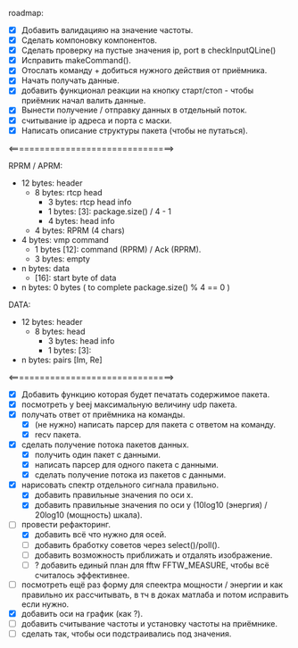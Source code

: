 roadmap:
- [x] Добавить валидацияю на значение частоты.
- [x] Сделать компоновку компонентов.
- [x] Сделать проверку на пустые значения ip, port в checkInputQLine()
- [x] Исправить makeCommand().
- [x] Отослать команду + добиться нужного действия от приёмника.
- [x] Начать получать данные.
- [x] добавить функционал реакции на кнопку старт/стоп - чтобы приёмник начал валить данные.
- [x] Вынести получение / отправку данных в отдельный поток.
- [x] считывание ip адреса и порта с маски.
- [x] Написать описание структуры пакета (чтобы не путаться).

<================================>

RPRM / APRM:

- 12 bytes: header
	- 8 bytes: rtcp head
		- 3 bytes: rtcp head info
		- 1 bytes: [3]: package.size() / 4 - 1 
		- 4 bytes: head info
	- 4 bytes: RPRM (4 chars)
- 4 bytes: vmp command
	- 1 bytes [12]: command (RPRM) / Ack (RPRM).
	- 3 bytes: empty
- n bytes: data
	- [16]:  start byte of data
- n bytes: 0 bytes ( to complete package.size() % 4 == 0 )

DATA:

- 12 bytes: header
	- 8 bytes: head
		- 3 bytes: head info
		- 1 bytes: [3]:
- n bytes: pairs [Im, Re]
	
<================================>

- [x] Добавить функцию которая будет печатать содержимое пакета.
- [x] посмотреть у beej максимальную величину udp пакета.
- [x] получать ответ от приёмника на команды.
	- [x] (не нужно) написать парсер для пакета с ответом на команду.
	- [x] recv пакета.
- [x] сделать получение потока пакетов данных. 
	- [x] получить один пакет с данными.
	- [x] написать парсер для одного пакета с данными.
	- [x] сделать получение потока из пакетов с данными.
- [x] нарисовать спектр отдельного сигнала правильно.
	- [x] добавить правильные значения по оси x.
	- [x] добавить правильные значения по оси y (10log10 (энергия) / 20log10 (мощность) шкала).
- [ ] провести рефакторинг.
	- [x] добавить всё что нужно для осей.
	- [ ] добавить бработку советов через select()/poll().
	- [ ] добавить возможность приближать и отдалять изображение.
	- [ ] ? добавить единый план для fftw FFTW_MEASURE, чтобы всё считалось эффективнее.
- [ ] посмотреть ещё раз форму для спеектра мощности / энергии и как правильно их рассчитывать, в тч в доках матлаба и потом исправить если нужно.
- [x] добавить оси на график (как ?). 
- [ ] добавить считывание частоты и установку частоты на приёмнике.
- [ ] сделать так, чтобы оси подстраивались под значения.
